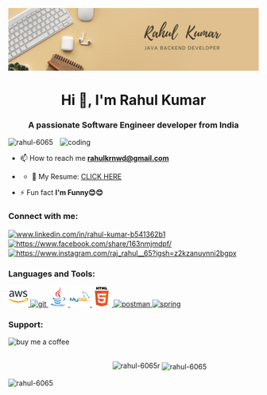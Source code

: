 ![logo](https://github.com/Rahul-6065/Rahul-Kumar/blob/main/Beige%20Modern%20Flat%20Lay%20Personal%20LinkedIn%20Banner.png)
<h1 align="center">Hi 👋, I'm Rahul Kumar</h1>
<h3 align="center">A passionate Software Engineer developer from India</h3>

<img align="right" alt="coding" width="400" src="https://user-images.githubusercontent.com/55389276/140866485-8fb1c876-9a8f-4d6a-98dc-08c4981eaf70.gif">
<p align="left"> <img src="https://komarev.com/ghpvc/?username=rahul-6065&label=Profile%20views&color=0e75b6&style=flat" alt="rahul-6065" /> </p>

- 📫 How to reach me **rahulkrnwd@gmail.com**
- - 📄 My Resume: [CLICK HERE](https://github.com/Rahul-6065/Rahul-Kumar/blob/main/Rahul%20Resume%20Template.docx.pdf)


- ⚡ Fun fact **I'm Funny😊😊**

<h3 align="left">Connect with me:</h3>
<p align="left">
<a href="https://linkedin.com/in/www.linkedin.com/in/rahul-kumar-b541362b1" target="blank"><img align="center" src="https://raw.githubusercontent.com/rahuldkjain/github-profile-readme-generator/master/src/images/icons/Social/linked-in-alt.svg" alt="www.linkedin.com/in/rahul-kumar-b541362b1" height="30" width="40" /></a><a href="https://fb.com/https://www.facebook.com/share/163nmjmdpf/" target="blank"><img align="center" src="https://raw.githubusercontent.com/rahuldkjain/github-profile-readme-generator/master/src/images/icons/Social/facebook.svg" alt="https://www.facebook.com/share/163nmjmdpf/" height="30" width="40" /></a><a href="https://instagram.com/https://www.instagram.com/raj_rahul__65?igsh=z2kzanuynni2bgpx" target="blank"><img align="center" src="https://raw.githubusercontent.com/rahuldkjain/github-profile-readme-generator/master/src/images/icons/Social/instagram.svg" alt="https://www.instagram.com/raj_rahul__65?igsh=z2kzanuynni2bgpx" height="30" width="40" /></a>

<h3 align="left">Languages and Tools:</h3>
<p align="left"> <a href="https://aws.amazon.com" target="_blank" rel="noreferrer"> <img src="https://raw.githubusercontent.com/devicons/devicon/master/icons/amazonwebservices/amazonwebservices-original-wordmark.svg" alt="aws" width="40" height="40"/> </a><a href="https://git-scm.com/" target="_blank" rel="noreferrer"> <img src="https://www.vectorlogo.zone/logos/git-scm/git-scm-icon.svg" alt="git" width="40" height="40"/> </a><a href="https://www.java.com" target="_blank" rel="noreferrer"> <img src="https://raw.githubusercontent.com/devicons/devicon/master/icons/java/java-original.svg" alt="java" width="40" height="40"/> </a><a href="https://www.mysql.com/" target="_blank" rel="noreferrer"> <img src="https://raw.githubusercontent.com/devicons/devicon/master/icons/mysql/mysql-original-wordmark.svg" alt="mysql" width="40" height="40"/> </a><a href="https://www.w3.org/html/" target="_blank" rel="noreferrer"> <img src="https://raw.githubusercontent.com/devicons/devicon/master/icons/html5/html5-original-wordmark.svg" alt="html5" width="40" height="40"/> </a><a href="https://postman.com" target="_blank" rel="noreferrer"> <img src="https://www.vectorlogo.zone/logos/getpostman/getpostman-icon.svg" alt="postman" width="40" height="40"/> </a><a href="https://spring.io/" target="_blank" rel="noreferrer"> <img src="https://www.vectorlogo.zone/logos/springio/springio-icon.svg" alt="spring" width="40" height="40"/> </a> </p>

<h3 align="left">Support:</h3>
<p><a href="https://www.buymeacoffee.com/buy me a coffee "> <img align="left" src="https://cdn.buymeacoffee.com/buttons/v2/default-yellow.png" height="50" width="210" alt="buy me a coffee " /></a></p><br><br>

<p><img align="left" src="https://github-readme-stats.vercel.app/api/top-langs?username=rahul-6065&show_icons=true&locale=en&layout=compact" alt="rahul-6065r" /></p>

<p>&nbsp;<img align="center" src="https://github-readme-stats.vercel.app/api?username=rahul-6065&show_icons=true&locale=en" alt="rahul-6065" /></p>

<p><img align="center" src="https://github-readme-streak-stats.herokuapp.com/?user=rahul-6065&" alt="rahul-6065" /></p>
